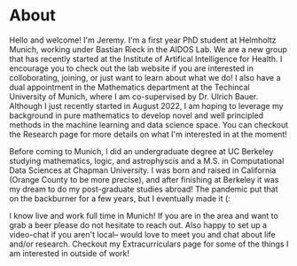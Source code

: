 # About

Hello and welcome! I'm Jeremy. I'm a first year PhD student at Helmholtz Munich, working under Bastian Rieck in the AIDOS Lab. We are a new group that has recently started at the Institute of Artifical Intelligence for Health. I encourage you to check out the lab website if you are interested in colloborating, joining, or just want to learn about what we do! I also have a dual appointment in the Mathematics department at the Techincal University of Munich, where I am co-supervised by Dr. Ulrich Bauer. Although I just recently started in August 2022, I am hoping to leverage my background in pure mathematics to develop novel and well principled methods in the machine learning and data science space. You can checkout the Research page for more details on what I'm interested in at the moment!

Before coming to Munich, I did an undergraduate degree at UC Berkeley studying mathematics, logic, and astrophyscis and a M.S. in Computational Data Sciences at Chapman University. I was born and raised in California (Orange County to be more precise), and after finishing at Berkeley it was my dream to do my post-graduate studies abroad! The pandemic put that on the backburner for a few years, but I eventually made it (: 

I know live and work full time in Munich! If you are in the area and want to grab a beer please do not hesitate to reach out. Also happy to set up a video-chat if you aren't local– would love to meet you and chat about life and/or research. Checkout my Extracurriculars page for some of the things I am interested in outside of work!





